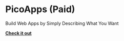 # PicoApps (Paid)
Build Web Apps by Simply Describing What You Want
<br>

**[<i class="fa-solid fa-fire"></i> Check it out](https://picoapps.xyz/)**
